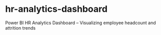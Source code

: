 # hr-analytics-dashboard
 Power BI HR Analytics Dashboard – Visualizing employee headcount and attrition trends
